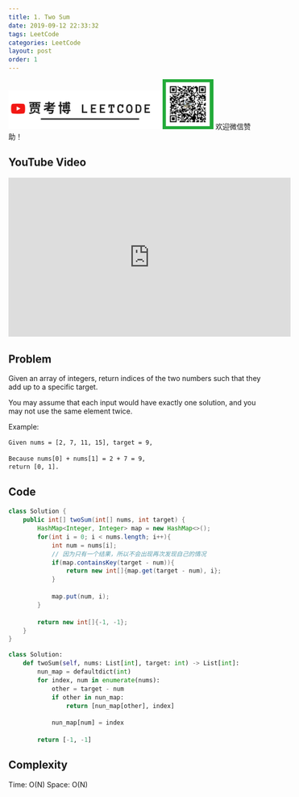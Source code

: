 ```yaml
---
title: 1. Two Sum
date: 2019-09-12 22:33:32
tags: LeetCode
categories: LeetCode
layout: post
order: 1
---
```


<img src="./assets/youtube.png" alt="drawing" width="60%"/>

<img src="./assets/wx.jpg" alt="drawing" width="20%"/>
欢迎微信赞助！

## YouTube Video

<iframe width="560" height="315" src="https://www.youtube.com/embed/v5XssGxx60U" frameborder="0" allow="accelerometer; autoplay; encrypted-media; gyroscope; picture-in-picture" allowfullscreen></iframe>

## Problem

Given an array of integers, return indices of the two numbers such that they add up to a specific target.

You may assume that each input would have exactly one solution, and you may not use the same element twice.

Example:

```
Given nums = [2, 7, 11, 15], target = 9,

Because nums[0] + nums[1] = 2 + 7 = 9,
return [0, 1].
```

## Code

```java
class Solution {
    public int[] twoSum(int[] nums, int target) {
        HashMap<Integer, Integer> map = new HashMap<>();
        for(int i = 0; i < nums.length; i++){
            int num = nums[i];
            // 因为只有一个结果，所以不会出现再次发现自己的情况
            if(map.containsKey(target - num)){
                return new int[]{map.get(target - num), i};
            }

            map.put(num, i);
        }

        return new int[]{-1, -1};
    }
}
```

```python
class Solution:
    def twoSum(self, nums: List[int], target: int) -> List[int]:
        nun_map = defaultdict(int)
        for index, num in enumerate(nums):
            other = target - num
            if other in nun_map:
                return [nun_map[other], index]

            nun_map[num] = index

        return [-1, -1]
```

## Complexity

Time: O(N)
Space: O(N)
